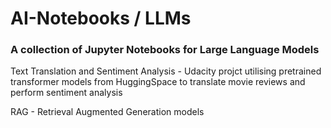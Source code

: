 # AI-Notebooks / LLMs

### A collection of Jupyter Notebooks for Large Language Models

Text Translation and Sentiment Analysis - Udacity projct utilising pretrained transformer models from HuggingSpace to translate movie
reviews and perform sentiment analysis

RAG - Retrieval Augmented Generation models
